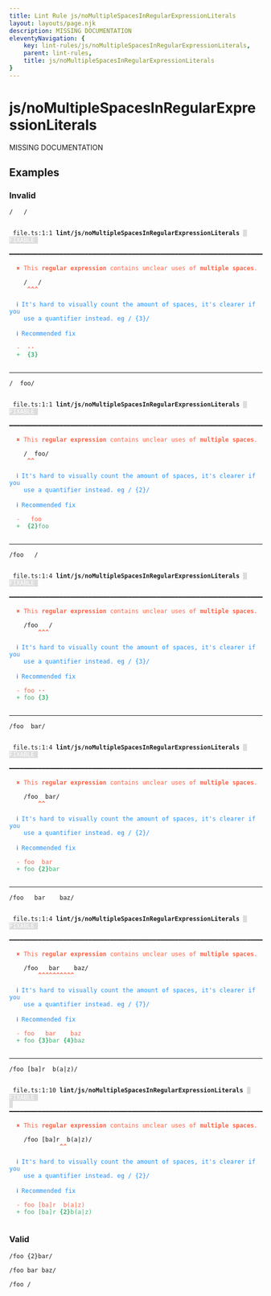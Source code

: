 ```yaml
---
title: Lint Rule js/noMultipleSpacesInRegularExpressionLiterals
layout: layouts/page.njk
description: MISSING DOCUMENTATION
eleventyNavigation: {
	key: lint-rules/js/noMultipleSpacesInRegularExpressionLiterals,
	parent: lint-rules,
	title: js/noMultipleSpacesInRegularExpressionLiterals
}
---
```


# js/noMultipleSpacesInRegularExpressionLiterals

MISSING DOCUMENTATION

<!-- EVERYTHING BELOW IS AUTOGENERATED. SEE SCRIPTS FOLDER FOR UPDATE SCRIPTS hash(927a6c9b3d13d7f5b0759d760d9fd170fb8ef036) -->

## Examples
### Invalid
<pre class="language-text"><code class="language-text"><span class="token regex">/   /</span></code></pre>
<pre class="language-text"><code class="language-text">
 <span style="text-decoration-style: dotted;">file.ts:1:1</span> <strong>lint/js/noMultipleSpacesInRegularExpressionLiterals</strong> <span style="color: white; background-color: #ddd;"> FIXABLE </span>
 ━━━━━━━━━━━━━━━━━━━━━━━━━━━━━━━━━━━━━━━━━━━━━━━━━━━━━━━━━━━━━━━━━━━━━━━━━━

  <strong><span style="color: Tomato;">✖ </span></strong><span style="color: Tomato;">This </span><span style="color: Tomato;"><strong>regular expression</strong></span><span style="color: Tomato;"> contains unclear uses of </span><span style="color: Tomato;"><strong>multiple spaces</strong></span><span style="color: Tomato;">.</span>

    <span class="token regex">/   /</span>
     <span style="color: Tomato;"><strong>^</strong></span><span style="color: Tomato;"><strong>^</strong></span><span style="color: Tomato;"><strong>^</strong></span>

  <strong><span style="color: DodgerBlue;">ℹ </span></strong><span style="color: DodgerBlue;">It&apos;s hard to visually count the amount of spaces, it&apos;s clearer if you</span>
    <span style="color: DodgerBlue;">use a quantifier instead. eg / {3}/</span>

  <strong><span style="color: DodgerBlue;">ℹ </span></strong><span style="color: DodgerBlue;">Recommended fix</span>

  <span style="color: Tomato;">-</span> <span style="color: Tomato;"> </span><span style="color: Tomato;"><strong>&middot;&middot;</strong></span>
  <span style="color: MediumSeaGreen;">+</span> <span style="color: MediumSeaGreen;"> </span><span style="color: MediumSeaGreen;"><strong>{3}</strong></span>

</code></pre>

---------------

<pre class="language-text"><code class="language-text"><span class="token regex">/  foo/</span></code></pre>
<pre class="language-text"><code class="language-text">
 <span style="text-decoration-style: dotted;">file.ts:1:1</span> <strong>lint/js/noMultipleSpacesInRegularExpressionLiterals</strong> <span style="color: white; background-color: #ddd;"> FIXABLE </span>
 ━━━━━━━━━━━━━━━━━━━━━━━━━━━━━━━━━━━━━━━━━━━━━━━━━━━━━━━━━━━━━━━━━━━━━━━━━━

  <strong><span style="color: Tomato;">✖ </span></strong><span style="color: Tomato;">This </span><span style="color: Tomato;"><strong>regular expression</strong></span><span style="color: Tomato;"> contains unclear uses of </span><span style="color: Tomato;"><strong>multiple spaces</strong></span><span style="color: Tomato;">.</span>

    <span class="token regex">/  foo/</span>
     <span style="color: Tomato;"><strong>^</strong></span><span style="color: Tomato;"><strong>^</strong></span>

  <strong><span style="color: DodgerBlue;">ℹ </span></strong><span style="color: DodgerBlue;">It&apos;s hard to visually count the amount of spaces, it&apos;s clearer if you</span>
    <span style="color: DodgerBlue;">use a quantifier instead. eg / {2}/</span>

  <strong><span style="color: DodgerBlue;">ℹ </span></strong><span style="color: DodgerBlue;">Recommended fix</span>

  <span style="color: Tomato;">-</span> <span style="color: Tomato;"> </span><span style="color: Tomato;"><strong> </strong></span><span style="color: Tomato;">foo</span>
  <span style="color: MediumSeaGreen;">+</span> <span style="color: MediumSeaGreen;"> </span><span style="color: MediumSeaGreen;"><strong>{2}</strong></span><span style="color: MediumSeaGreen;">foo</span>

</code></pre>

---------------

<pre class="language-text"><code class="language-text"><span class="token regex">/foo   /</span></code></pre>
<pre class="language-text"><code class="language-text">
 <span style="text-decoration-style: dotted;">file.ts:1:4</span> <strong>lint/js/noMultipleSpacesInRegularExpressionLiterals</strong> <span style="color: white; background-color: #ddd;"> FIXABLE </span>
 ━━━━━━━━━━━━━━━━━━━━━━━━━━━━━━━━━━━━━━━━━━━━━━━━━━━━━━━━━━━━━━━━━━━━━━━━━━

  <strong><span style="color: Tomato;">✖ </span></strong><span style="color: Tomato;">This </span><span style="color: Tomato;"><strong>regular expression</strong></span><span style="color: Tomato;"> contains unclear uses of </span><span style="color: Tomato;"><strong>multiple spaces</strong></span><span style="color: Tomato;">.</span>

    <span class="token regex">/foo   /</span>
        <span style="color: Tomato;"><strong>^</strong></span><span style="color: Tomato;"><strong>^</strong></span><span style="color: Tomato;"><strong>^</strong></span>

  <strong><span style="color: DodgerBlue;">ℹ </span></strong><span style="color: DodgerBlue;">It&apos;s hard to visually count the amount of spaces, it&apos;s clearer if you</span>
    <span style="color: DodgerBlue;">use a quantifier instead. eg / {3}/</span>

  <strong><span style="color: DodgerBlue;">ℹ </span></strong><span style="color: DodgerBlue;">Recommended fix</span>

  <span style="color: Tomato;">-</span> <span style="color: Tomato;">foo </span><span style="color: Tomato;"><strong>&middot;&middot;</strong></span>
  <span style="color: MediumSeaGreen;">+</span> <span style="color: MediumSeaGreen;">foo </span><span style="color: MediumSeaGreen;"><strong>{3}</strong></span>

</code></pre>

---------------

<pre class="language-text"><code class="language-text"><span class="token regex">/foo  bar/</span></code></pre>
<pre class="language-text"><code class="language-text">
 <span style="text-decoration-style: dotted;">file.ts:1:4</span> <strong>lint/js/noMultipleSpacesInRegularExpressionLiterals</strong> <span style="color: white; background-color: #ddd;"> FIXABLE </span>
 ━━━━━━━━━━━━━━━━━━━━━━━━━━━━━━━━━━━━━━━━━━━━━━━━━━━━━━━━━━━━━━━━━━━━━━━━━━

  <strong><span style="color: Tomato;">✖ </span></strong><span style="color: Tomato;">This </span><span style="color: Tomato;"><strong>regular expression</strong></span><span style="color: Tomato;"> contains unclear uses of </span><span style="color: Tomato;"><strong>multiple spaces</strong></span><span style="color: Tomato;">.</span>

    <span class="token regex">/foo  bar/</span>
        <span style="color: Tomato;"><strong>^</strong></span><span style="color: Tomato;"><strong>^</strong></span>

  <strong><span style="color: DodgerBlue;">ℹ </span></strong><span style="color: DodgerBlue;">It&apos;s hard to visually count the amount of spaces, it&apos;s clearer if you</span>
    <span style="color: DodgerBlue;">use a quantifier instead. eg / {2}/</span>

  <strong><span style="color: DodgerBlue;">ℹ </span></strong><span style="color: DodgerBlue;">Recommended fix</span>

  <span style="color: Tomato;">-</span> <span style="color: Tomato;">foo </span><span style="color: Tomato;"><strong> </strong></span><span style="color: Tomato;">bar</span>
  <span style="color: MediumSeaGreen;">+</span> <span style="color: MediumSeaGreen;">foo </span><span style="color: MediumSeaGreen;"><strong>{2}</strong></span><span style="color: MediumSeaGreen;">bar</span>

</code></pre>

---------------

<pre class="language-text"><code class="language-text"><span class="token regex">/foo   bar    baz/</span></code></pre>
<pre class="language-text"><code class="language-text">
 <span style="text-decoration-style: dotted;">file.ts:1:4</span> <strong>lint/js/noMultipleSpacesInRegularExpressionLiterals</strong> <span style="color: white; background-color: #ddd;"> FIXABLE </span>
 ━━━━━━━━━━━━━━━━━━━━━━━━━━━━━━━━━━━━━━━━━━━━━━━━━━━━━━━━━━━━━━━━━━━━━━━━━━

  <strong><span style="color: Tomato;">✖ </span></strong><span style="color: Tomato;">This </span><span style="color: Tomato;"><strong>regular expression</strong></span><span style="color: Tomato;"> contains unclear uses of </span><span style="color: Tomato;"><strong>multiple spaces</strong></span><span style="color: Tomato;">.</span>

    <span class="token regex">/foo   bar    baz/</span>
        <span style="color: Tomato;"><strong>^</strong></span><span style="color: Tomato;"><strong>^</strong></span><span style="color: Tomato;"><strong>^</strong></span><span style="color: Tomato;"><strong>^</strong></span><span style="color: Tomato;"><strong>^</strong></span><span style="color: Tomato;"><strong>^</strong></span><span style="color: Tomato;"><strong>^</strong></span><span style="color: Tomato;"><strong>^</strong></span><span style="color: Tomato;"><strong>^</strong></span><span style="color: Tomato;"><strong>^</strong></span>

  <strong><span style="color: DodgerBlue;">ℹ </span></strong><span style="color: DodgerBlue;">It&apos;s hard to visually count the amount of spaces, it&apos;s clearer if you</span>
    <span style="color: DodgerBlue;">use a quantifier instead. eg / {7}/</span>

  <strong><span style="color: DodgerBlue;">ℹ </span></strong><span style="color: DodgerBlue;">Recommended fix</span>

  <span style="color: Tomato;">-</span> <span style="color: Tomato;">foo </span><span style="color: Tomato;"><strong>  </strong></span><span style="color: Tomato;">bar </span><span style="color: Tomato;"><strong>   </strong></span><span style="color: Tomato;">baz</span>
  <span style="color: MediumSeaGreen;">+</span> <span style="color: MediumSeaGreen;">foo </span><span style="color: MediumSeaGreen;"><strong>{3}</strong></span><span style="color: MediumSeaGreen;">bar </span><span style="color: MediumSeaGreen;"><strong>{4}</strong></span><span style="color: MediumSeaGreen;">baz</span>

</code></pre>

---------------

<pre class="language-text"><code class="language-text"><span class="token regex">/foo [ba]r  b(a|z)/</span></code></pre>
<pre class="language-text"><code class="language-text">
 <span style="text-decoration-style: dotted;">file.ts:1:10</span> <strong>lint/js/noMultipleSpacesInRegularExpressionLiterals</strong> <span style="color: white; background-color: #ddd;"> FIXABLE </span>
<span style="color: white; background-color: #ddd;"> </span> ━━━━━━━━━━━━━━━━━━━━━━━━━━━━━━━━━━━━━━━━━━━━━━━━━━━━━━━━━━━━━━━━━━━━━━━━━

  <strong><span style="color: Tomato;">✖ </span></strong><span style="color: Tomato;">This </span><span style="color: Tomato;"><strong>regular expression</strong></span><span style="color: Tomato;"> contains unclear uses of </span><span style="color: Tomato;"><strong>multiple spaces</strong></span><span style="color: Tomato;">.</span>

    <span class="token regex">/foo [ba]r  b(a|z)/</span>
              <span style="color: Tomato;"><strong>^</strong></span><span style="color: Tomato;"><strong>^</strong></span>

  <strong><span style="color: DodgerBlue;">ℹ </span></strong><span style="color: DodgerBlue;">It&apos;s hard to visually count the amount of spaces, it&apos;s clearer if you</span>
    <span style="color: DodgerBlue;">use a quantifier instead. eg / {2}/</span>

  <strong><span style="color: DodgerBlue;">ℹ </span></strong><span style="color: DodgerBlue;">Recommended fix</span>

  <span style="color: Tomato;">-</span> <span style="color: Tomato;">foo [ba]r </span><span style="color: Tomato;"><strong> </strong></span><span style="color: Tomato;">b(a|z)</span>
  <span style="color: MediumSeaGreen;">+</span> <span style="color: MediumSeaGreen;">foo [ba]r </span><span style="color: MediumSeaGreen;"><strong>{2}</strong></span><span style="color: MediumSeaGreen;">b(a|z)</span>

</code></pre>
### Valid
<pre class="language-text"><code class="language-text"><span class="token regex">/foo {2}bar/</span></code></pre>
<pre class="language-text"><code class="language-text"><span class="token regex">/foo bar baz/</span></code></pre>
<pre class="language-text"><code class="language-text"><span class="token regex">/foo /</span></code></pre>
